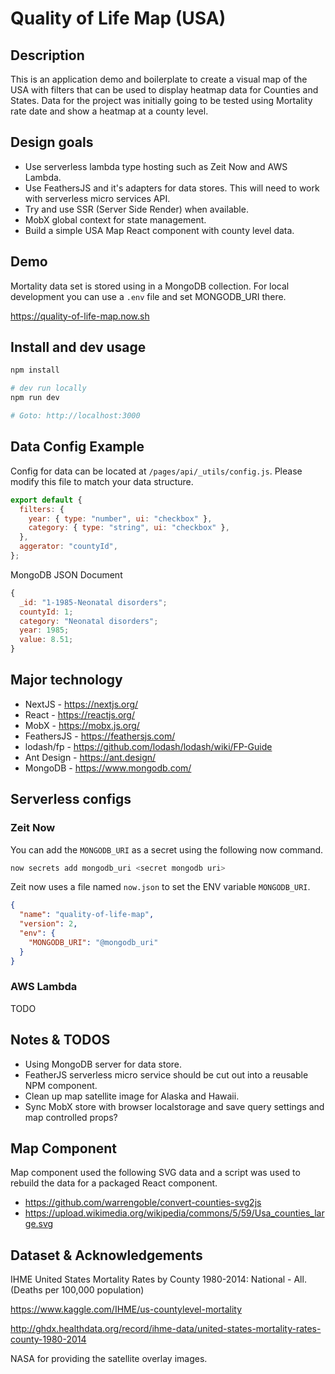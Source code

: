 # Quality of Life Map (USA)

## Description

This is an application demo and boilerplate to create a visual map of the USA with filters that can be used to display heatmap data for Counties and States. Data for the project was initially going to be tested using Mortality rate date and show a heatmap at a county level.

## Design goals

- Use serverless lambda type hosting such as Zeit Now and AWS Lambda.
- Use FeathersJS and it's adapters for data stores. This will need to work with serverless micro services API.
- Try and use SSR (Server Side Render) when available.
- MobX global context for state management.
- Build a simple USA Map React component with county level data.

## Demo

Mortality data set is stored using in a MongoDB collection. For local development you can use a `.env` file and set MONGODB_URI there.

https://quality-of-life-map.now.sh

## Install and dev usage

```bash
npm install

# dev run locally
npm run dev

# Goto: http://localhost:3000
```

## Data Config Example

Config for data can be located at `/pages/api/_utils/config.js`. Please modify this file to match your data structure.

```javascript
export default {
  filters: {
    year: { type: "number", ui: "checkbox" },
    category: { type: "string", ui: "checkbox" },
  },
  aggerator: "countyId",
};
```

MongoDB JSON Document

```js
{
  _id: "1-1985-Neonatal disorders";
  countyId: 1;
  category: "Neonatal disorders";
  year: 1985;
  value: 8.51;
}
```

## Major technology

- NextJS - https://nextjs.org/
- React - https://reactjs.org/
- MobX - https://mobx.js.org/
- FeathersJS - https://feathersjs.com/
- lodash/fp - https://github.com/lodash/lodash/wiki/FP-Guide
- Ant Design - https://ant.design/
- MongoDB - https://www.mongodb.com/

## Serverless configs

### Zeit Now

You can add the `MONGODB_URI` as a secret using the following now command.

```bash
now secrets add mongodb_uri <secret mongodb uri>
```

Zeit now uses a file named `now.json` to set the ENV variable `MONGODB_URI`.

```json
{
  "name": "quality-of-life-map",
  "version": 2,
  "env": {
    "MONGODB_URI": "@mongodb_uri"
  }
}
```

### AWS Lambda

TODO

## Notes & TODOS

- Using MongoDB server for data store.
- FeatherJS serverless micro service should be cut out into a reusable NPM component.
- Clean up map satellite image for Alaska and Hawaii.
- Sync MobX store with browser localstorage and save query settings and map controlled props?

## Map Component

Map component used the following SVG data and a script was used to rebuild the data for a packaged React component.

- https://github.com/warrengoble/convert-counties-svg2js
- https://upload.wikimedia.org/wikipedia/commons/5/59/Usa_counties_large.svg

## Dataset & Acknowledgements

IHME United States Mortality Rates by County 1980-2014: National - All. (Deaths per 100,000 population)

https://www.kaggle.com/IHME/us-countylevel-mortality

http://ghdx.healthdata.org/record/ihme-data/united-states-mortality-rates-county-1980-2014

NASA for providing the satellite overlay images.
